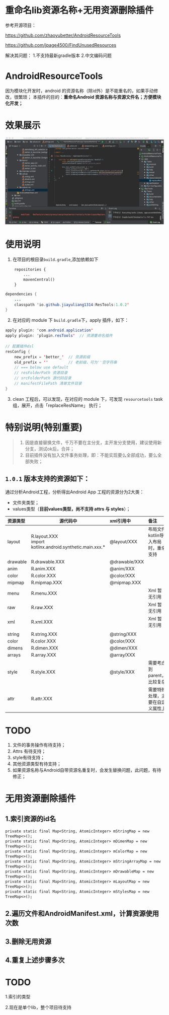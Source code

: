 # 重命名lib资源名称+无用资源删除插件

参考开源项目：

https://github.com/zhaoyubetter/AndroidResourceTools

https://github.com/jpage4500/FindUnusedResources

解决其问题：
1.不支持最新gradle版本
2.中文编码问题


# AndroidResourceTools

因为模块化开发时，android 的资源名称（除id外）是不能重名的，如果手动修改，很繁琐；
本插件的目的：**重命名Android 资源名称与资源文件名；方便模块化开发；**


# 效果展示


![效果展示](https://github.com/zhaoyubetter/MarkdownPhotos/raw/master/img/plugin/res_demo.gif)

# 使用说明

1. 在项目的根目录`build.gradle`,添加依赖如下
```
    repositories {
	    ...
        mavenCentral()
    }
```

```java
dependencies {
	...
    classpath 'io.github.jiayuliang1314:ResTools:1.0.2'
}
```

2. 在对应的 module 下 `build.gradle`下，apply 插件，如下：

```java
apply plugin: 'com.android.application'
apply plugin: 'plugin.resTools'  // 资源重命名插件

// 配置插件dsl
resConfig {
    new_prefix = 'better_'  // 资源前缀
    old_prefix = ''         // 老前缀，可为''空字符串
    // === below use default
    // resFolderPath 资源目录
    // srcFolderPath 源代码目录
    // manifestFilePath 清单文件目录
}
```

3. clean 工程后，可以发现，在对应的 module 下，可发现 `resourcetools` task 组，展开，点击「replaceResName」 执行；

# 特别说明(特别重要)

>1. 因是直接替换文件，千万不要在主分支，主开发分支使用，建议使用新分支，测试ok后，合并；
>2. 目前插件没有加入文件事务处理，即：不能实现要么全部成功，要么全部失败；


## `1.0.1` 版本支持的资源如下：

通过分析Android工程，分析得出Android App 工程的资源分为2大类：

- 文件夹类型；
- values类型（**目前values类型，尚不支持 attrs 与 styles**）；

| 资源类型 | 源代码中 | xml引用中 |备注|
| :--- | ------ | :---- |:--|
| layout | R.layout.XXX<br />import kotlinx.android.synthetic.main.xxx.* | @layout/XXX |布局文件<br />kotlin导入布局时，重名支持|
| drawable | R.drawable.XXX | @drawable/XXX ||
| anim | R.anim.XXX | @anim/XXX ||
| color | R.color.XXX | @color/XXX ||
| mipmap | R.mipmap.XXX | @mipmap.XXX ||
| menu | R.menu.XXX |  |Xml 暂无引用|
| raw | R.raw.XXX |  |Xml 暂无引用|
| xml | R.xml.XXX |  |Xml 暂无引用|
|  |  |  ||
| string | R.string.XXX | @string/XXX ||
| color | R.color.XXX | @color/XXX ||
| dimens | R.dimen.XXX | @dimen/XXX ||
| arrays | R.array.XXX | @array/XXX ||
| style | R.style.XXX | @style/XXX |需要考虑到parent，比较复杂|
| attr | R.attr.XXX |  |需要特殊处理，主要在自定义属性上|


# TODO
1. 文件的事务操作有待支持；
2. Attrs 有待支持；
3. style有待支持；
4. 其他资源类型有待支持；
5. 如果资源名称与Android自带资源名重复时，会发生替换问题，此问题，有待修正；


# 无用资源删除插件
## 1.索引资源的id名
```
private static final Map<String, AtomicInteger> mStringMap = new TreeMap<>();
private static final Map<String, AtomicInteger> mDimenMap = new TreeMap<>();
private static final Map<String, AtomicInteger> mColorMap = new TreeMap<>();
private static final Map<String, AtomicInteger> mStringArrayMap = new TreeMap<>();
private static final Map<String, AtomicInteger> mDrawableMap = new TreeMap<>();
private static final Map<String, AtomicInteger> mLayoutMap = new TreeMap<>();
private static final Map<String, AtomicInteger> mStylesMap = new TreeMap<>();
```
## 2.遍历文件和AndroidManifest.xml，计算资源使用次数

## 3.删除无用资源

## 4.重复上述步骤多次

# TODO

1.索引的类型

2.现在是单个lib，整个项目待支持

